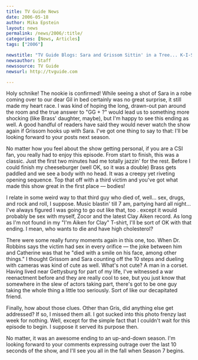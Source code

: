```yaml
---
title: TV Guide News
date: 2006-05-18
author: Mika Epstein
layout: news
permalink: /news/2006/:title/
categories: [News, Articles]
tags: ["2006"]

newstitle: "TV Guide Blogs: Sara and Grissom Sittin' in a Tree... K-I-S-S-I-N-G  "
newsauthor: Staff  
newssource: TV Guide  
newsurl: http://tvguide.com  

---
```


Holy schnike! The nookie is confirmed! While seeing a shot of Sara in a robe coming over to our dear Gil in bed certainly was no great surprise, it still made my heart race. I was kind of hoping the long, drawn-out pan around the room and the true answer to "GG + ?" would lead us to something more shocking (like Brass' daughter, maybe), but I'm happy to see this ending as well. A good handful of readers have said they would never watch the show again if Grissom hooks up with Sara. I've got one thing to say to that: I'll be looking forward to your posts next season.

No matter how you feel about the show getting personal, if you are a CSI fan, you really had to enjoy this episode. From start to finish, this was a classic. Just the first two minutes had me totally jazzin' for the rest. Before I could finish my cheeseburger (well OK, so it was a double) Brass gets paddled and we see a body with no head. It was a creepy yet riveting opening sequence. Top that off with a third victim and you've got what made this show great in the first place &#8212; bodies!

I relate in some weird way to that third guy who died of, well... sex, drugs, and rock and roll, I suppose. Music blastin' till 7 am, partying hard all night... I've always figured I was going to go out like that, too . except it would probably be sex with myself, Zocor and the latest Clay Aiken record. As long as I'm not found in my "I'm Aiken for Clay" T-shirt, I'll be sort of OK with that ending. I mean, who wants to die and have high cholesterol?

There were some really funny moments again in this one, too. When Dr. Robbins says the victim had sex in every orifice &#8212; the joke between him and Catherine was that he "died with a smile on his face, among other things." I thought Grissom and Sara counting off the 10 steps and dueling with cameras was kind of cute as well. What's not cute? A man in a corset. Having lived near Gettysburg for part of my life, I've witnessed a war reenactment before and they are really cool to see, but you just know that somewhere in the slew of actors taking part, there's got to be one guy taking the whole thing a little too seriously. Sort of like our decapitated friend.

Finally, how about those clues. Other than Gris, did anything else get addressed? If so, I missed them all. I got sucked into this photo frenzy last week for nothing. Well, except for the simple fact that I couldn't wait for this episode to begin. I suppose it served its purpose then.

No matter, it was an awesome ending to an up-and-down season. I'm looking forward to your comments expressing outrage over the last 10 seconds of the show, and I'll see you all in the fall when Season 7 begins.

